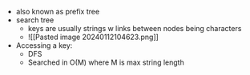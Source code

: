 - also known as prefix tree
- search tree
	- keys are usually strings w links between nodes being characters
	- ![[Pasted image 20240112104623.png]]
- Accessing a key:
	- DFS
	- Searched in O(M) where M is max string length
